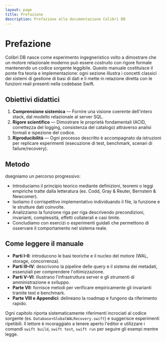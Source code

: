 ```yaml
---
layout: page
title: Prefazione
description: Prefazione alla documentazione Colibrì DB
---
```


# Prefazione

Colibrì DB nasce come esperimento ingegneristico volto a dimostrare che un motore relazionale moderno può essere costruito con rigore formale mantenendo un codice sorgente leggibile. Questo manuale costituisce il ponte fra teoria e implementazione: ogni sezione illustra i concetti classici dei sistemi di gestione di basi di dati e li mette in relazione diretta con le funzioni reali presenti nella codebase Swift.

## Obiettivi didattici
1. **Comprensione sistemica** — Fornire una visione coerente dell'intero stack, dal modello relazionale al server SQL.
2. **Rigore scientifico** — Dimostrare le proprietà fondamentali (ACID, correttezza del logging, consistenza del catalogo) attraverso analisi formali e ispezione del codice.
3. **Riproducibilità** — Ogni processo descritto è accompagnato da istruzioni per replicare esperimenti (esecuzione di test, benchmark, scenari di failure/recovery).

## Metodo
dsegniamo un percorso progressivo:
- Introduciamo il principio teorico mediante definizioni, teoremi o leggi empiriche tratte dalla letteratura (es. Codd, Gray & Reuter, Bernstein & Newcomer).
- Isoliamo il corrispettivo implementativo individuando il file, la funzione e le strutture dati coinvolte.
- Analizziamo la funzione riga per riga descrivendo precondizioni, invarianti, complessità, effetti collaterali e casi limite.
- Concludiamo con esercizi o esperimenti guidati che permettono di osservare il comportamento nel sistema reale.

## Come leggere il manuale
- **Parti I–II**: introducono le basi teoriche e il nucleo del motore (WAL, storage, concorrenza).
- **Parti III–IV**: descrivono la pipeline delle query e il sistema dei metadati, essenziali per comprendere l'ottimizzazione.
- **Parti V–VI**: illustrano l'infrastruttura server e gli strumenti di amministrazione e sviluppo.
- **Parte VII**: fornisce metodi per verificare empiricamente gli invarianti tramite test e benchmark.
- **Parte VIII e Appendici**: delineano la roadmap e fungono da riferimento rapido.

Ogni capitolo riporta sistematicamente riferimenti incrociati al codice sorgente (es. `Database+GlobalWALRecovery.swift`) e suggerisce esperimenti ripetibili. Il lettore è incoraggiato a tenere aperto l'editor e utilizzare i comandi `swift build`, `swift test`, `swift run` per seguire gli esempi mentre legge.
